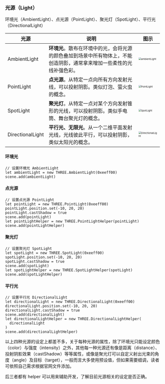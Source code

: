<!--
 * @Author       : Justin.zm 草根之明
 * @Date         : 2022-04-03 15:17:51
 * @LastEditTime : 2022-04-03 15:35:48
 * @FilePath     : /exercise_threejs/06 光源与光影效果.md
 * @Email        : 3907721@qq.com
 * @Description  :
-->

### 光源（Light）

环境光（AmbientLight）、点光源（PointLight）、聚光灯（SpotLight）、平行光（DirectionalLight）

| 光源             | 说明                                                                                                                   | 图示                                                                                                    |
| ---------------- | ---------------------------------------------------------------------------------------------------------------------- | ------------------------------------------------------------------------------------------------------- |
| AmbientLight     | **环境光**。散布在环境中的光，会将光源的颜色叠加到场景中所有物体上，不能创造阴影，通常拿来增加一些柔性的光线补强色彩。 | <img src="https://img.chengxuka.com/20107572Vo3BKIKmD0.png" alt="ambientLight" style="zoom: 50%;" />    |
| PointLight       | **点光源**。从特定一点向所有方向发射光线，可以投射阴影。类似灯泡、萤火虫的概念。                                       | <img src="https://img.chengxuka.com/20107572qkxXSeLM11.png" alt="PointLight" style="zoom:50%;" />       |
| SpotLight        | **聚光灯**。从特定一点对某个方向发射锥形的光线，可以投射阴影。类似手电筒、舞台聚光灯的概念。                           | <img src="http://img.9lake.com/uPic/20107572ULtj5jQfM0.png" alt="SpotLight" style="zoom:50%;" />        |
| DirectionalLight | **平行光、无限光**。从一个二维平面发射光线，光线彼此平行，可以投射阴影，类似太阳光的概念。                             | <img src="https://img.chengxuka.com/20107572gEn7eL56Ly.png" alt="DirectionalLight" style="zoom:50%;" /> |

#### 环境光

```
// 设置环境光 AmbientLight
let ambientLight = new THREE.AmbientLight(0xeeff00)
scene.add(ambientLight)
```

#### 点光源

```
// 设置点光源 PointLight
let pointLight = new THREE.PointLight(0xeeff00)
pointLight.position.set(-10, 20, 20)
pointLight.castShadow = true
scene.add(pointLight)
let pointLightHelper = new THREE.PointLightHelper(pointLight)
scene.add(pointLightHelper)
```

#### 聚光灯

```
// 设置聚光灯 SpotLight
let spotLight = new THREE.SpotLight(0xeeff00)
spotLight.position.set(-10, 20, 20)
spotLight.castShadow = true
scene.add(spotLight)
let spotLightHelper = new THREE.SpotLightHelper(spotLight)
scene.add(spotLightHelper)
```

#### 平行光

```
// 设置平行光 DirectionalLight
let directionalLight = new THREE.DirectionalLight(0xeeff00)
directionalLight.position.set(-10, 20, 20)
directionalLight.castShadow = true
scene.add(directionalLight)
let directionalLightHelper = new THREE.DirectionalLightHelper(
  directionalLight
)
scene.add(directionalLightHelper)
```

以上四种光源的设定上都差不多，关于每种光源的属性，除了环境光只能设定颜色（color）与强度（intensity）之外，其他每一种光源还有像是距离（distance）、投射阴影效果（castShadow）等等属性，或像是聚光灯可以自定义射出光束的角度（angle）及目标（target），一般而言大多使用预设值，但如果需要细调，读者可依照自己需求根据官网文件添加。

后三者都有 helper 可以用来辅助开发，了解目前光源相关的设定是否正确。
